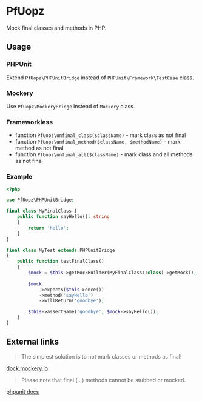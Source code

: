# PfUopz

Mock final classes and methods in PHP.

## Usage

### PHPUnit

Extend `PfUopz\PHPUnitBridge` instead of `PHPUnit\Framework\TestCase` class.

### Mockery

Use `PfUopz\MockeryBridge` instead of `Mockery` class.

### Frameworkless

* function `PfUopz\unfinal_class($className)` - mark class as not final
* function `PfUopz\unfinal_method($className, $methodName)` - mark method as not final
* function `PfUopz\unfinal_all($className)` - mark class and all methods as not final

### Example

```php
<?php

use PfUopz\PHPUnitBridge;

final class MyFinalClass {
    public function sayHello(): string
    {
        return 'hello';
    }
}

final class MyTest extends PHPUnitBridge
{
    public function testFinalClass()
    {
        $mock = $this->getMockBuilder(MyFinalClass::class)->getMock();
        
        $mock
            ->expects($this->once())
            ->method('sayHello')
            ->willReturn('goodbye');

        $this->assertSame('goodbye', $mock->sayHello());
    }
}
```

## External links

> The simplest solution is to not mark classes or methods as final!

[dock.mockery.io](http://docs.mockery.io/en/latest/reference/final_methods_classes.html)

> Please note that final (...) methods cannot be stubbed or mocked.

[phpunit docs](https://phpunit.readthedocs.io/en/8.1/test-doubles.html)
